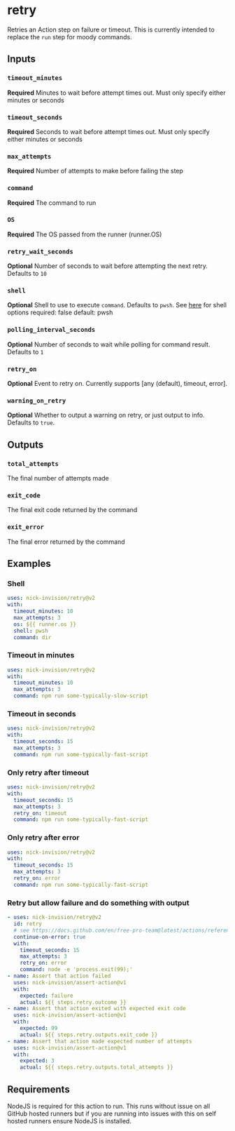 # retry

Retries an Action step on failure or timeout. This is currently intended to replace the `run` step for moody commands.

## Inputs

### `timeout_minutes`

**Required** Minutes to wait before attempt times out. Must only specify either minutes or seconds

### `timeout_seconds`

**Required** Seconds to wait before attempt times out. Must only specify either minutes or seconds

### `max_attempts`

**Required** Number of attempts to make before failing the step

### `command`

**Required** The command to run

### `OS`

**Required** The OS passed from the runner (runner.OS)

### `retry_wait_seconds`

**Optional** Number of seconds to wait before attempting the next retry. Defaults to `10`

### `shell`
    
**Optional** Shell to use to execute `command`. Defaults to `pwsh`. See [here](https://docs.github.com/en/free-pro-team@latest/actions/reference/workflow-syntax-for-github-actions#using-a-specific-shell) for shell options
    required: false
    default: pwsh 

### `polling_interval_seconds`

**Optional** Number of seconds to wait while polling for command result. Defaults to `1`

### `retry_on`

**Optional** Event to retry on. Currently supports [any (default), timeout, error].

### `warning_on_retry`

**Optional** Whether to output a warning on retry, or just output to info. Defaults to `true`.

## Outputs

### `total_attempts`

The final number of attempts made

### `exit_code`

The final exit code returned by the command

### `exit_error`

The final error returned by the command

## Examples

### Shell

```yaml
uses: nick-invision/retry@v2
with:
  timeout_minutes: 10
  max_attempts: 3
  os: ${{ runner.os }}
  shell: pwsh
  command: dir
```

### Timeout in minutes

```yaml
uses: nick-invision/retry@v2
with:
  timeout_minutes: 10
  max_attempts: 3
  command: npm run some-typically-slow-script
```

### Timeout in seconds

```yaml
uses: nick-invision/retry@v2
with:
  timeout_seconds: 15
  max_attempts: 3
  command: npm run some-typically-fast-script
```

### Only retry after timeout

```yaml
uses: nick-invision/retry@v2
with:
  timeout_seconds: 15
  max_attempts: 3
  retry_on: timeout
  command: npm run some-typically-fast-script
```

### Only retry after error

```yaml
uses: nick-invision/retry@v2
with:
  timeout_seconds: 15
  max_attempts: 3
  retry_on: error
  command: npm run some-typically-fast-script
```

### Retry but allow failure and do something with output

```yaml
- uses: nick-invision/retry@v2
  id: retry
  # see https://docs.github.com/en/free-pro-team@latest/actions/reference/workflow-syntax-for-github-actions#jobsjob_idcontinue-on-error
  continue-on-error: true
  with:
    timeout_seconds: 15
    max_attempts: 3
    retry_on: error
    command: node -e 'process.exit(99);'
- name: Assert that action failed
  uses: nick-invision/assert-action@v1
  with:
    expected: failure
    actual: ${{ steps.retry.outcome }}
- name: Assert that action exited with expected exit code
  uses: nick-invision/assert-action@v1
  with:
    expected: 99
    actual: ${{ steps.retry.outputs.exit_code }}
- name: Assert that action made expected number of attempts
  uses: nick-invision/assert-action@v1
  with:
    expected: 3
    actual: ${{ steps.retry.outputs.total_attempts }}
```

## Requirements

NodeJS is required for this action to run. This runs without issue on all GitHub hosted runners but if you are running into issues with this on self hosted runners ensure NodeJS is installed.
